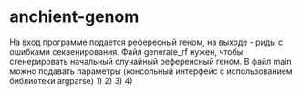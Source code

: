 # anchient-genom
 На вход программе подается рефересный геном, на выходе - риды с ошибками секвенирования.
 Файл generate_rf нужен, чтобы сгенерировать начальный случайный референсный геном.
 В файл main можно подавать параметры (консольный интерфейс с использованием библиотеки argparse)
 1)
 2)
 3)
 4)
